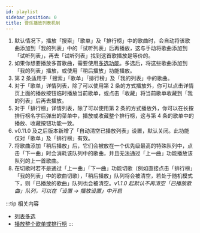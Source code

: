 ```yaml
---
id: playlist
sidebar_position: 0
title: 音乐播放列表机制
---
```


1. 默认情况下，播放「搜索」「歌单」及「排行榜」中的歌曲时，会自动将该歌曲添加到「我的列表」中的「试听列表」后再播放，这与手动将歌曲添加到「试听列表」，再去「试听列表」找到这首歌播放是等价的。
2. 如果你想要播放多首歌曲，需要使用[多选功能](./list-multiple-selection)。多选后，将这些歌曲添加到「我的列表」播放，或使用「稍后播放」功能播放。
3. 第 2 条适用于「搜索」「歌单」「排行榜」及「我的列表」中的歌曲。
4. 对于「歌单」详情列表，除了可以使用第 2 条的方式播放外，你可以点击详情页上面的播放按钮临时播放当前歌单，或点击「收藏」将当前歌单收藏到「我的列表」后再去播放。
5. 对于「排行榜」详情列表，除了可以使用第 2 条的方式播放外，你可以在长按排行榜名字后弹出的菜单中，播放或收藏整个排行榜，这与第 4 条的歌单中的播放、收藏按钮功能一致。
6. v0.11.0 及之后版本新增了「自动清空已播放列表」设置，默认关闭。此功能仅对「歌单」及「排行榜」有效。
7. 将歌曲添加「稍后播放」后，它们会被放在一个优先级最高的特殊队列中，点击「下一曲」时会消耗该队列中的歌曲，并且无法通过「上一曲」功能播放该队列的上一首歌曲。
8. 在切歌时若不是通过「上一曲」「下一曲」功能切歌（例如直接点击「排行榜」「我的列表」中的歌曲切歌），「稍后播放」队列将会被清空，若处于随机模式下，则「已播放的歌曲」队列也会被清空。*v1.1.0 起默认不再清空「已播放歌曲」队列，可以在「设置 → 播放设置」中开启*

:::tip
相关内容

- [列表多选](./list-multiple-selection)
- [播放整个歌单或排行榜](./list-play-all)
:::

